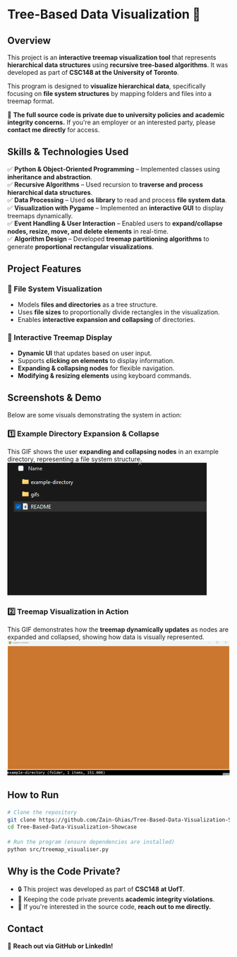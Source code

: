 # **Tree-Based Data Visualization 🌳**

## **Overview**

This project is an **interactive treemap visualization tool** that represents **hierarchical data structures** using **recursive tree-based algorithms**. It was developed as part of **CSC148 at the University of Toronto**.

This program is designed to **visualize hierarchical data**, specifically focusing on **file system structures** by mapping folders and files into a treemap format.

🚨 **The full source code is private due to university policies and academic integrity concerns.**
If you're an employer or an interested party, please **contact me directly** for access.

## **Skills & Technologies Used**

✅ **Python & Object-Oriented Programming** – Implemented classes using **inheritance and abstraction**.\
✅ **Recursive Algorithms** – Used recursion to **traverse and process hierarchical data structures**.\
✅ **Data Processing** – Used **os library** to read and process **file system data**.\
✅ **Visualization with Pygame** – Implemented an **interactive GUI** to display treemaps dynamically.\
✅ **Event Handling & User Interaction** – Enabled users to **expand/collapse nodes, resize, move, and delete elements** in real-time.\
✅ **Algorithm Design** – Developed **treemap partitioning algorithms** to generate **proportional rectangular visualizations**.

## **Project Features**

### **📂 File System Visualization**

- Models **files and directories** as a tree structure.
- Uses **file sizes** to proportionally divide rectangles in the visualization.
- Enables **interactive expansion and collapsing** of directories.

### **🎨 Interactive Treemap Display**

- **Dynamic UI** that updates based on user input.
- Supports **clicking on elements** to display information.
- **Expanding & collapsing nodes** for flexible navigation.
- **Modifying & resizing elements** using keyboard commands.

## **Screenshots & Demo**

Below are some visuals demonstrating the system in action:

### **1️⃣ Example Directory Expansion & Collapse**

This GIF shows the user **expanding and collapsing nodes** in an example directory, representing a file system structure.
![Example Directory](gifs/Animation.gif)

### **2️⃣ Treemap Visualization in Action**

This GIF demonstrates how the **treemap dynamically updates** as nodes are expanded and collapsed, showing how data is visually represented.
![Treemap Visualization](gifs/Animation2.gif)

## **How to Run**

```sh
# Clone the repository
git clone https://github.com/Zain-Ghias/Tree-Based-Data-Visualization-Showcase.git
cd Tree-Based-Data-Visualization-Showcase

# Run the program (ensure dependencies are installed)
python src/treemap_visualiser.py
```

## **Why is the Code Private?**

- 🔒 This project was developed as part of **CSC148 at UofT**.
- 🚫 Keeping the code private prevents **academic integrity violations**.
- 🤝 If you're interested in the source code, **reach out to me directly.**

## **Contact**

📩 **Reach out via GitHub or LinkedIn!**

